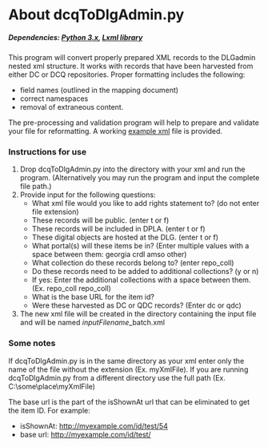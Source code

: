 # About dcqToDlgAdmin.py

##### *Dependencies: [Python 3.x](https://www.python.org/), [Lxml library](https://pypi.python.org/pypi/lxml)*

This program will convert properly prepared XML records to the DLGadmin nested xml structure. It works with records that have been harvested from either DC or DCQ repositories. Proper formatting includes the following:

* field names (outlined in the mapping document)
* correct namespaces
* removal of extraneous content.


The pre-processing and validation program will help to prepare and validate your file for reformatting. A working [example xml](test_testers.xml) file is provided.


### Instructions for use
1. Drop dcqToDlgAdmin.py into the directory with your xml and run the program. (Alternatively you may run the program and input the complete file path.)
2. Provide input for the following questions:
   * What xml file would you like to add rights statement to? (do not enter file extension)
   * These records will be public. (enter t or f)
   * These records will be included in DPLA. (enter t or f)
   * These digital objects are hosted at the DLG. (enter t or f)
   * What portal(s) will these items be in? (Enter multiple values with a space between them: georgia crdl amso other)
   * What collection do these records belong to? (enter repo_coll)
   * Do these records need to be added to additional collections? (y or n)
    * If yes: Enter the additional collections with a space between them. (Ex. repo_coll repo_coll)
   * What is the base URL for the item id?
   * Were these harvested as DC or QDC records? (Enter dc or qdc)
3. The new xml file will be created in the directory containing the input file and will be named *inputFilename*_batch.xml
   
### Some notes
If dcqToDlgAdmin.py is in the same directory as your xml enter only the name of the file without the extension (Ex. myXmlFile). If you are running dcqToDlgAdmin.py from a different directory use the full path (Ex. C:\some\place\myXmlFile)


The base url is the part of the isShownAt url that can be eliminated to get the item ID. For example:
   * isShownAt: http://myexample.com/id/test/54
   * base url: http://myexample.com/id/test/
